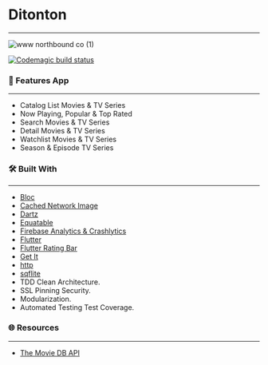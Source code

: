 # Ditonton
----------------------------------------------------------------------------------------

![www northbound co (1)](https://github.com/farhankamil/ditonton/assets/86393497/5e01d26c-5e05-4f64-a6c9-d2adf22df4c4)


[![Codemagic build status](https://api.codemagic.io/apps/659f7e28a221e4a532272087/659f7e28a221e4a532272086/status_badge.svg)](https://codemagic.io/apps/659f7e28a221e4a532272087/659f7e28a221e4a532272086/latest_build)

### 🎉 Features App
----------------------------------------------------------------------------------------

- Catalog List Movies & TV Series
- Now Playing, Popular & Top Rated
- Search Movies & TV Series
- Detail Movies & TV Series
- Watchlist Movies & TV Series
- Season & Episode TV Series

### 🛠️ Built With
----------------------------------------------------------------------------------------
- [Bloc](https://pub.dev/packages/flutter_bloc)
- [Cached Network Image](https://pub.dev/packages/cached_network_image)
- [Dartz](https://pub.dev/packages/dartz)
- [Equatable](https://https://pub.dev/packages/equatable)
- [Firebase Analytics & Crashlytics](https://firebase.google.com/?hl=id)
- [Flutter](https://flutter.dev/)
- [Flutter Rating Bar](https://pub.dev/packages/flutter_rating_bar)
- [Get It](https://pub.dev/packages/get_it)
- [http](https://pub.dev/packages/http)
- [sqflite](https://pub.dev/packages/sqflite)
- TDD Clean Architecture.
- SSL Pinning Security.
- Modularization.
- Automated Testing Test Coverage.


### 🌐 ️Resources
----------------------------------------------------------------------------------------
- [The Movie DB API](https://www.themoviedb.org/)
